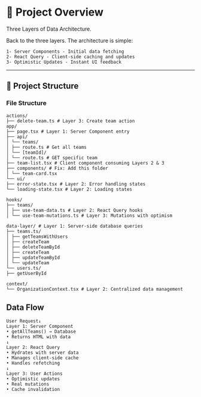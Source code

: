 # 🧠 Project Overview

Three Layers of Data Architecture.

Back to the three layers. The architecture is simple:

```plaintext
1- Server Components - Initial data fetching
2- React Query - Client-side caching and updates
3- Optimistic Updates - Instant UI feedback
```

---

## 📁 Project Structure

### File Structure

```plaintext
actions/
├── delete-team.ts # Layer 3: Create team action
app/
├── page.tsx # Layer 1: Server Component entry
├── api/
│ └── teams/
│ ├── route.ts # Get all teams
│ └── [teamId]/
│ └── route.ts # GET specific team
├── team-list.tsx # Client component consuming Layers 2 & 3
├── components/ # Fix: Add this folder
│ └── team-card.tsx
└── ui/
├── error-state.tsx # Layer 2: Error handling states
└── loading-state.tsx # Layer 2: Loading states

hooks/
├── teams/
│ ├── use-team-data.ts # Layer 2: React Query hooks
│ └── use-team-mutations.ts # Layer 3: Mutations with optimism

data-layer/ # Layer 1: Server-side database queries
├── teams.ts/
│ ├── getTeamsWithUsers
│ ├── createTeam
│ ├── deleteTeamById
│ ├── createTeam
│ ├── updateTeamById
│ └── updateTeam
└── users.ts/
├── getUserById

context/
└── OrganizationContext.tsx # Layer 2: Centralized data management
```

## Data Flow

```plaintext
User Request↓
Layer 1: Server Component
• getAllTeams() → Database
• Returns HTML with data
↓
Layer 2: React Query
• Hydrates with server data
• Manages client-side cache
• Handles refetching
↓
Layer 3: User Actions
• Optimistic updates
• Real mutations
• Cache invalidation
```
